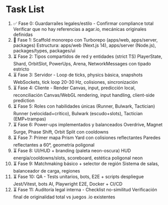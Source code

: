 # Task List

1. ✅ Fase 0: Guardarraíles legales/estilo - Confirmar compliance total
Verificar que no hay referencias a agar.io, mecánicas originales definidas
2. 🔄 Fase 1: Scaffold monorepo con Turborepo (apps/web, apps/server, packages)
Estructura: apps/web (Next.js 14), apps/server (Node.js), packages/types, packages/ui
3. ⏳ Fase 2: Tipos compartidos de red y entidades (strict TS)
PlayerState, Shard, OrbitSlot, PowerUps, Arena, NetworkMessages con tipado estricto
4. ⏳ Fase 3: Servidor - Loop de ticks, physics básica, snapshots
WebSockets, tick loop 20-30 Hz, colisiones, sincronización
5. ⏳ Fase 4: Cliente - Render Canvas, input, predicción local, reconciliación
Canvas/WebGL rendering, input handling, client-side prediction
6. ⏳ Fase 5: Roles con habilidades únicas (Runner, Bulwark, Tactician)
Runner (velocidad+crítico), Bulwark (escudo+slots), Tactician (EMP+trampas)
7. ⏳ Fase 6: Power-ups implementados y balanceados
Overdrive, Magnet Surge, Phase Shift, Orbit Split con cooldowns
8. ⏳ Fase 7: Primer mapa Prism Yard con colisiones reflectantes
Paredes reflectantes a 60°, geometría poligonal
9. ⏳ Fase 8: UI/HUD + branding (paleta neon-oscura)
HUD energía/cooldowns/slots, scoreboard, estética poligonal neon
10. ⏳ Fase 9: Matchmaking básico + selector de región
Sistema de salas, balanceador de carga, regiones
11. ⏳ Fase 10: QA - Tests unitarios, bots, E2E + scripts despliegue
Jest/Vitest, bots AI, Playwright E2E, Docker + CI/CD
12. ⏳ Fase 11: Auditoría legal interna - Checklist no-similitud
Verificación final de originalidad total vs juegos .io existentes

